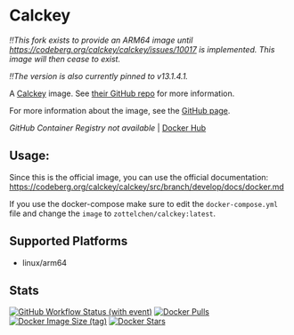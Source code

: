# Calckey

_‼This fork exists to provide an ARM64 image until https://codeberg.org/calckey/calckey/issues/10017 is implemented. This image will then cease to exist._

_‼The version is also currently pinned to v13.1.4.1._

A [Calckey](https://codeberg.org/calckey/calckey) image. See [their GitHub repo](https://codeberg.org/calckey/calckey) for more information.

For more information about the image, see the [GitHub page](https://github.com/Zottelchen/docker-container/calckey).

_GitHub Container Registry not available_ | [Docker Hub](https://hub.docker.com/r/zottelchen/calckey)

## Usage:

Since this is the official image, you can use the official documentation: https://codeberg.org/calckey/calckey/src/branch/develop/docs/docker.md

If you use the docker-compose make sure to edit the `docker-compose.yml` file and change the `image` to `zottelchen/calckey:latest`.

## Supported Platforms

- linux/arm64

## Stats

[![GitHub Workflow Status (with event)](https://img.shields.io/github/actions/workflow/status/zottelchen/docker-container/calckey.yml?logo=github)](https://github.com/Zottelchen/docker-container/actions/workflows/calckey.yml)
[![Docker Pulls](https://img.shields.io/docker/pulls/zottelchen/calckey?logo=docker)](https://hub.docker.com/r/zottelchen/calckey)
[![Docker Image Size (tag)](https://img.shields.io/docker/image-size/zottelchen/calckey/latest?logo=docker)](https://hub.docker.com/r/zottelchen/calckey)
[![Docker Stars](https://img.shields.io/docker/stars/zottelchen/calckey?label=%E2%AD%90%20DOCKER%20STARS)](https://hub.docker.com/r/zottelchen/calckey)
